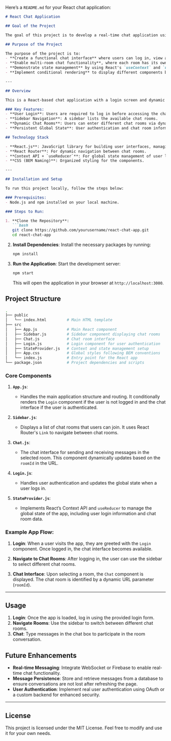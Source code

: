 Here’s a `README.md` for your React chat application:

```markdown
# React Chat Application

## Goal of the Project

The goal of this project is to develop a real-time chat application using React.js that allows users to log in and participate in chat rooms. The app features a sidebar for selecting chat rooms and a chat interface for sending and receiving messages. It also uses React Router for navigation between different rooms and contexts to manage global state.

## Purpose of the Project

The purpose of the project is to:
- **Create a functional chat interface** where users can log in, view available chat rooms, and participate in conversations.
- **Enable multi-room chat functionality**, where each room has its own set of messages and users can navigate between rooms.
- **Demonstrate state management** by using React's `useContext` and `useReducer` to manage user login and room states globally.
- **Implement conditional rendering** to display different components based on the user's login status.

---

## Overview

This is a React-based chat application with a login screen and dynamic chat room functionality. The application uses React Router for navigation between chat rooms, and state management is handled using React’s Context API along with `useReducer`. The layout follows BEM (Block Element Modifier) naming conventions for CSS classes, keeping the structure modular and maintainable.

### Key Features:
- **User Login**: Users are required to log in before accessing the chat interface.
- **Sidebar Navigation**: A sidebar lists the available chat rooms.
- **Dynamic Chat Rooms**: Users can enter different chat rooms via dynamic URLs (e.g., `/rooms/:roomId`), where each room has a unique conversation.
- **Persistent Global State**: User authentication and chat room information are managed globally using React Context and `useReducer`.

## Technology Stack

- **React.js**: JavaScript library for building user interfaces, managing state, and routing.
- **React Router**: For dynamic navigation between chat rooms.
- **Context API + `useReducer`**: For global state management of user login and application data.
- **CSS (BEM Naming)**: Organized styling for the components.

---

## Installation and Setup

To run this project locally, follow the steps below:

### Prerequisites:
- Node.js and npm installed on your local machine.

### Steps to Run:

1. **Clone the Repository**:
   ```bash
   git clone https://github.com/yourusername/react-chat-app.git
   cd react-chat-app
   ```

2. **Install Dependencies**:
   Install the necessary packages by running:
   ```bash
   npm install
   ```

3. **Run the Application**:
   Start the development server:
   ```bash
   npm start
   ```
   This will open the application in your browser at `http://localhost:3000`.

## Project Structure

```bash
.
├── public
│   └── index.html         # Main HTML template
├── src
│   ├── App.js             # Main React component
│   ├── Sidebar.js         # Sidebar component displaying chat rooms
│   ├── Chat.js            # Chat room interface
│   ├── Login.js           # Login component for user authentication
│   ├── StateProvider.js   # Context and state management setup
│   ├── App.css            # Global styles following BEM conventions
│   └── index.js           # Entry point for the React app
└── package.json           # Project dependencies and scripts
```

### Core Components

1. **`App.js`**: 
   - Handles the main application structure and routing. It conditionally renders the `Login` component if the user is not logged in and the chat interface if the user is authenticated.
   
2. **`Sidebar.js`**: 
   - Displays a list of chat rooms that users can join. It uses React Router's `Link` to navigate between chat rooms.

3. **`Chat.js`**: 
   - The chat interface for sending and receiving messages in the selected room. This component dynamically updates based on the `roomId` in the URL.

4. **`Login.js`**: 
   - Handles user authentication and updates the global state when a user logs in.

5. **`StateProvider.js`**:
   - Implements React’s Context API and `useReducer` to manage the global state of the app, including user login information and chat room data.

### Example App Flow:

1. **Login**: When a user visits the app, they are greeted with the `Login` component. Once logged in, the chat interface becomes available.
   
2. **Navigate to Chat Rooms**: After logging in, the user can use the sidebar to select different chat rooms.

3. **Chat Interface**: Upon selecting a room, the `Chat` component is displayed. The chat room is identified by a dynamic URL parameter (`roomId`).

---

## Usage

1. **Login**: Once the app is loaded, log in using the provided login form.
2. **Navigate Rooms**: Use the sidebar to switch between different chat rooms.
3. **Chat**: Type messages in the chat box to participate in the room conversation.

## Future Enhancements

- **Real-time Messaging**: Integrate WebSocket or Firebase to enable real-time chat functionality.
- **Message Persistence**: Store and retrieve messages from a database to ensure conversations are not lost after refreshing the page.
- **User Authentication**: Implement real user authentication using OAuth or a custom backend for enhanced security.

---

## License

This project is licensed under the MIT License. Feel free to modify and use it for your own needs.
```

